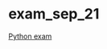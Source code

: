 # exam_sep_21

[Python exam](https://github.com/anoukvv/exam_sep_21/blob/master/exam_Sep_21_2018(1)(1).ipynb)
